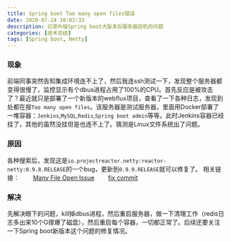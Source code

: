 ```yaml
---
title: Spring boot Too many open files错误
date: 2020-07-24 10:03:33
description: 记录升级Spring boot大版本后服务器宕机的问题
categories: [技术总结]
tags: [Spring boot, Netty]
---
```


### 现象
前端同事突然告知集成环境连不上了，然后我连ssh测试一下，发现整个服务器都变得很慢了，监控显示有个dbus进程占用了100%的CPU。首先反应是被攻击了？最近就只是部署了一个新版本的webflux项目，查看了一下各种日志，发现到处都在报`Too many open files`。该服务器是测试服务器，里面用Docker部署了一堆容器：`Jenkins`,`MySQL`,`Redis`,`Spring boot admin`等等。此时Jenkins容器已经挂了，其他的虽然没挂但是也连不上了。猜测是Linux文件系统出了问题。

### 原因
各种搜索后，发现这是`io.projectreactor.netty:reactor-netty:0.9.8.RELEASE`的一个bug，更新到`0.9.9.RELEASE`就可以修复了。
相关链接：
&emsp;&emsp;[Many File Open Issue](https://github.com/spring-projects/spring-boot/issues/21934)
&emsp;&emsp;[fix commit](https://github.com/wayne-robinson/thule/commit/c13d2ce7c92f420612e658419bb1236f59cfd011)

### 解决
先解决眼下的问题，kill掉dbus进程，然后重启服务器，做一下清理工作（redis日志多出来10个G撑爆了磁盘），然后重启每个容器，一切都正常了。后续还要关注一下Spring boot新版本这个问题的修复情况。
